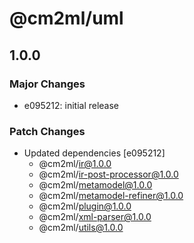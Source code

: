 # @cm2ml/uml

## 1.0.0

### Major Changes

- e095212: initial release

### Patch Changes

- Updated dependencies [e095212]
  - @cm2ml/ir@1.0.0
  - @cm2ml/ir-post-processor@1.0.0
  - @cm2ml/metamodel@1.0.0
  - @cm2ml/metamodel-refiner@1.0.0
  - @cm2ml/plugin@1.0.0
  - @cm2ml/xml-parser@1.0.0
  - @cm2ml/utils@1.0.0

